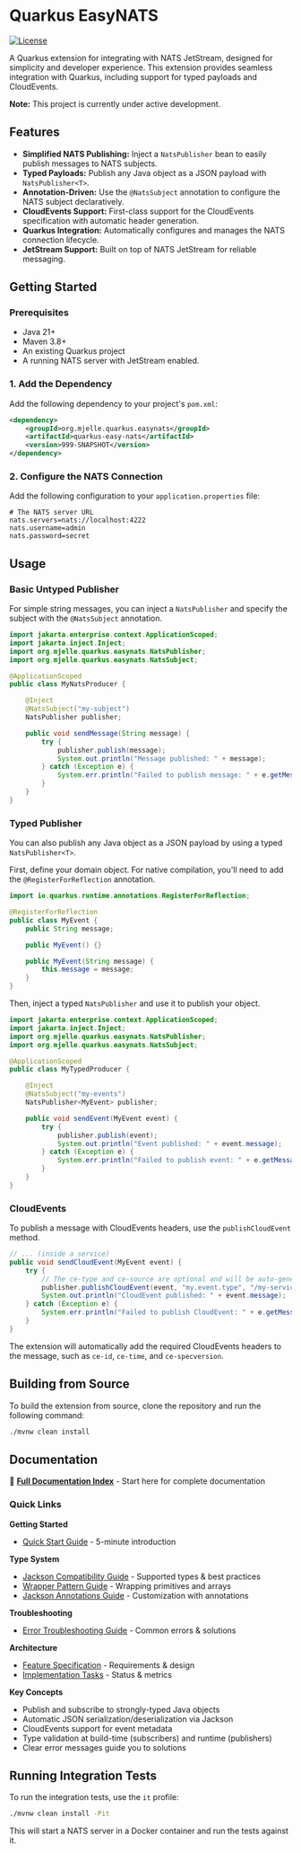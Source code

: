 # Quarkus EasyNATS

[![License](https://img.shields.io/badge/License-Apache%202.0-blue.svg)](https://opensource.org/licenses/Apache-2.0)

A Quarkus extension for integrating with NATS JetStream, designed for simplicity and developer experience. This extension provides seamless integration with Quarkus, including support for typed payloads and CloudEvents.

**Note:** This project is currently under active development.

## Features

*   **Simplified NATS Publishing:** Inject a `NatsPublisher` bean to easily publish messages to NATS subjects.
*   **Typed Payloads:** Publish any Java object as a JSON payload with `NatsPublisher<T>`.
*   **Annotation-Driven:** Use the `@NatsSubject` annotation to configure the NATS subject declaratively.
*   **CloudEvents Support:** First-class support for the CloudEvents specification with automatic header generation.
*   **Quarkus Integration:** Automatically configures and manages the NATS connection lifecycle.
*   **JetStream Support:** Built on top of NATS JetStream for reliable messaging.

## Getting Started

### Prerequisites

*   Java 21+
*   Maven 3.8+
*   An existing Quarkus project
*   A running NATS server with JetStream enabled.

### 1. Add the Dependency

Add the following dependency to your project's `pom.xml`:

```xml
<dependency>
    <groupId>org.mjelle.quarkus.easynats</groupId>
    <artifactId>quarkus-easy-nats</artifactId>
    <version>999-SNAPSHOT</version>
</dependency>
```

### 2. Configure the NATS Connection

Add the following configuration to your `application.properties` file:

```properties
# The NATS server URL
nats.servers=nats://localhost:4222
nats.username=admin
nats.password=secret
```

## Usage

### Basic Untyped Publisher

For simple string messages, you can inject a `NatsPublisher` and specify the subject with the `@NatsSubject` annotation.

```java
import jakarta.enterprise.context.ApplicationScoped;
import jakarta.inject.Inject;
import org.mjelle.quarkus.easynats.NatsPublisher;
import org.mjelle.quarkus.easynats.NatsSubject;

@ApplicationScoped
public class MyNatsProducer {

    @Inject
    @NatsSubject("my-subject")
    NatsPublisher publisher;

    public void sendMessage(String message) {
        try {
            publisher.publish(message);
            System.out.println("Message published: " + message);
        } catch (Exception e) {
            System.err.println("Failed to publish message: " + e.getMessage());
        }
    }
}
```

### Typed Publisher

You can also publish any Java object as a JSON payload by using a typed `NatsPublisher<T>`.

First, define your domain object. For native compilation, you'll need to add the `@RegisterForReflection` annotation.

```java
import io.quarkus.runtime.annotations.RegisterForReflection;

@RegisterForReflection
public class MyEvent {
    public String message;

    public MyEvent() {}

    public MyEvent(String message) {
        this.message = message;
    }
}
```

Then, inject a typed `NatsPublisher` and use it to publish your object.

```java
import jakarta.enterprise.context.ApplicationScoped;
import jakarta.inject.Inject;
import org.mjelle.quarkus.easynats.NatsPublisher;
import org.mjelle.quarkus.easynats.NatsSubject;

@ApplicationScoped
public class MyTypedProducer {

    @Inject
    @NatsSubject("my-events")
    NatsPublisher<MyEvent> publisher;

    public void sendEvent(MyEvent event) {
        try {
            publisher.publish(event);
            System.out.println("Event published: " + event.message);
        } catch (Exception e) {
            System.err.println("Failed to publish event: " + e.getMessage());
        }
    }
}
```

### CloudEvents

To publish a message with CloudEvents headers, use the `publishCloudEvent` method.

```java
// ... (inside a service)
public void sendCloudEvent(MyEvent event) {
    try {
        // The ce-type and ce-source are optional and will be auto-generated if null
        publisher.publishCloudEvent(event, "my.event.type", "/my-service");
        System.out.println("CloudEvent published: " + event.message);
    } catch (Exception e) {
        System.err.println("Failed to publish CloudEvent: " + e.getMessage());
    }
}
```

The extension will automatically add the required CloudEvents headers to the message, such as `ce-id`, `ce-time`, and `ce-specversion`.

## Building from Source

To build the extension from source, clone the repository and run the following command:

```bash
./mvnw clean install
```

## Documentation

📖 **[Full Documentation Index](docs/INDEX.md)** - Start here for complete documentation

### Quick Links

**Getting Started**
- [Quick Start Guide](docs/QUICKSTART.md) - 5-minute introduction

**Type System**
- [Jackson Compatibility Guide](docs/JACKSON_COMPATIBILITY_GUIDE.md) - Supported types & best practices
- [Wrapper Pattern Guide](docs/WRAPPER_PATTERN.md) - Wrapping primitives and arrays
- [Jackson Annotations Guide](docs/JACKSON_ANNOTATIONS_GUIDE.md) - Customization with annotations

**Troubleshooting**
- [Error Troubleshooting Guide](docs/ERROR_TROUBLESHOOTING.md) - Common errors & solutions

**Architecture**
- [Feature Specification](specs/007-typed-serialization/spec.md) - Requirements & design
- [Implementation Tasks](specs/007-typed-serialization/tasks.md) - Status & metrics

**Key Concepts**
- Publish and subscribe to strongly-typed Java objects
- Automatic JSON serialization/deserialization via Jackson
- CloudEvents support for event metadata
- Type validation at build-time (subscribers) and runtime (publishers)
- Clear error messages guide you to solutions

## Running Integration Tests

To run the integration tests, use the `it` profile:

```bash
./mvnw clean install -Pit
```

This will start a NATS server in a Docker container and run the tests against it.